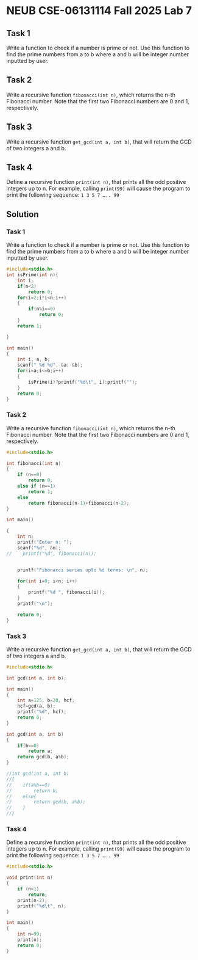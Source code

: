 # NEUB CSE-06131114 Fall 2025 Lab 7

## Task 1
Write a function to check if a number is prime or not. Use this function to find the prime numbers from a to b where a and b will be integer number inputted by user.

## Task 2
Write a recursive function `fibonacci(int n)`, which returns the n-th Fibonacci number. Note that the first two Fibonacci numbers are 0 and 1, respectively.

## Task 3
Write a recursive function `get_gcd(int a, int b)`, that will return the GCD of two integers a and b.

## Task 4
Define a recursive function `print(int n)`, that prints all the odd positive integers up to n. For example, calling `print(99)` will cause the program to print the following sequence:
`1 3 5 7 ….. 99`



## Solution
### Task 1
Write a function to check if a number is prime or not. Use this function to find the prime numbers from a to b where a and b will be integer number inputted by user.

```c
#include<stdio.h>
int isPrime(int n){
    int i;
    if(n<2)
        return 0;
    for(i=2;i*i<n;i++)
    {
        if(n%i==0)
            return 0;
    }
    return 1;

}

int main()
{
    int i, a, b;
    scanf(" %d %d", &a, &b);
    for(i=a;i<=b;i++)
    {
        isPrime(i)?printf("%d\t", i):printf("");
    }
    return 0;
}
```


### Task 2
Write a recursive function `fibonacci(int n)`, which returns the n-th Fibonacci number. Note that the first two Fibonacci numbers are 0 and 1, respectively.

```c
#include<stdio.h>

int fibonacci(int n)
{
    if (n==0)
        return 0;
    else if (n==1)
        return 1;
    else
        return fibonacci(n-1)+fibonacci(n-2);
}

int main()

{
    int n;
    printf("Enter n: ");
    scanf("%d", &n);
//    printf("%d", fibonacci(n));


    printf("Fibonacci series upto %d terms: \n", n);

    for(int i=0; i<n; i++)
    {
        printf("%d ", fibonacci(i));
    }
    printf("\n");

    return 0;
}
```


### Task 3
Write a recursive function `get_gcd(int a, int b)`, that will return the GCD of two integers a and b.

```c
#include<stdio.h>

int gcd(int a, int b);

int main()
{
    int a=125, b=20, hcf;
    hcf=gcd(a, b);
    printf("%d", hcf);
    return 0;
}

int gcd(int a, int b)
{
    if(b==0)
        return a;
    return gcd(b, a%b);
}

//int gcd(int a, int b)
//{
//    if(a%b==0)
//        return b;
//    else{
//        return gcd(b, a%b);
//    }
//}
```


### Task 4
Define a recursive function `print(int n)`, that prints all the odd positive integers up to n. For example, calling `print(99)` will cause the program to print the following sequence:
`1 3 5 7 ….. 99`

```c
#include<stdio.h>

void print(int n)
{
    if (n<1)
        return;
    print(n-2);
    printf("%d\t", n);
}

int main()
{
    int n=99;
    print(n);
    return 0;
}
```

